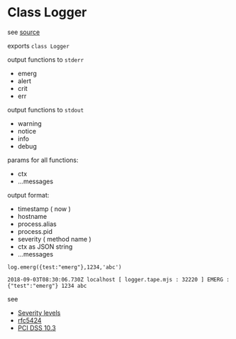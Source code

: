 
# Class Logger

see [source](../../../../src/server/classes/base/logger.mjs)

exports `class Logger`


output functions to `stderr`
* emerg
* alert
* crit
* err


output functions to `stdout`
* warning
* notice
* info
* debug

params for all functions:
* ctx
* ...messages

output format:
* timestamp ( now )
* hostname
* process.alias
* process.pid
* severity ( method name )
* ctx as JSON string
* ...messages

`log.emerg({test:"emerg"},1234,'abc')`

`2018-09-03T08:30:06.730Z localhost [ logger.tape.mjs : 32220 ] EMERG : {"test":"emerg"} 1234 abc`

see
* [Severity levels](https://en.wikipedia.org/wiki/Syslog#Severity_level)
* [rfc5424](https://tools.ietf.org/html/rfc5424#section-6.2.1)
* [PCI DSS 10.3](https://pcinetwork.org/forum/index.php?threads/pci-dss-3-0-10-3-record-at-least-the-following-audit-trail-entries-for-all-system-components-for-each-event.739/)
